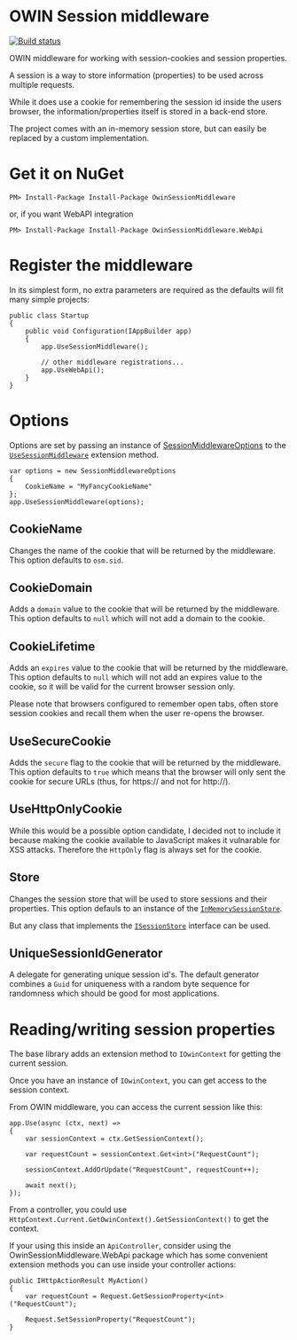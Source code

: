 # OWIN Session middleware

[![Build status](https://ci.appveyor.com/api/projects/status/r94rbm7d2dksmi0d/branch/master?svg=true)](https://ci.appveyor.com/project/huysentruitw/owin-session-middleware/branch/master)

OWIN middleware for working with session-cookies and session properties.

A session is a way to store information (properties) to be used across multiple requests.

While it does use a cookie for remembering the session id inside the users browser, the information/properties itself is stored in a back-end store.

The project comes with an in-memory session store, but can easily be replaced by a custom implementation.

# Get it on NuGet

    PM> Install-Package Install-Package OwinSessionMiddleware

or, if you want WebAPI integration

	PM> Install-Package Install-Package OwinSessionMiddleware.WebApi

# Register the middleware

In its simplest form, no extra parameters are required as the defaults will fit many simple projects:

	public class Startup
	{
		public void Configuration(IAppBuilder app)
		{
			app.UseSessionMiddleware();

			// other middleware registrations...
			app.UseWebApi();
		}
	}

# Options

Options are set by passing an instance of [SessionMiddlewareOptions](https://github.com/huysentruitw/owin-session-middleware/blob/master/src/OwinSessionMiddleware/SessionMiddlewareOptions.cs) to the [`UseSessionMiddleware`](https://github.com/huysentruitw/owin-session-middleware/blob/master/src/OwinSessionMiddleware/Extensions/SessionMiddlewareAppBuilderExtensions.cs) extension method.

    var options = new SessionMiddlewareOptions
	{
		CookieName = "MyFancyCookieName"
	};
	app.UseSessionMiddleware(options);

## CookieName

Changes the name of the cookie that will be returned by the middleware. This option defaults to `osm.sid`.

## CookieDomain

Adds a `domain` value to the cookie that will be returned by the middleware. This option defaults to `null` which will not add a domain to the cookie.

## CookieLifetime

Adds an `expires` value to the cookie that will be returned by the middleware. This option defaults to `null` which will not add an expires value to the cookie, so it will be valid for the current browser session only.

Please note that browsers configured to remember open tabs, often store session cookies and recall them when the user re-opens the browser.

## UseSecureCookie

Adds the `secure` flag to the cookie that will be returned by the middleware. This option defaults to `true` which means that the browser will only sent the cookie for secure URLs (thus, for https:// and not for http://).

## UseHttpOnlyCookie

While this would be a possible option candidate, I decided not to include it because making the cookie available to JavaScript makes it vulnarable for XSS attacks. Therefore the `HttpOnly` flag is always set for the cookie.

## Store

Changes the session store that will be used to store sessions and their properties. This option defauls to an instance of the [`InMemorySessionStore`](https://github.com/huysentruitw/owin-session-middleware/blob/master/src/OwinSessionMiddleware/InMemorySessionStore.cs).

But any class that implements the [`ISessionStore`](https://github.com/huysentruitw/owin-session-middleware/blob/master/src/OwinSessionMiddleware/ISessionStore.cs) interface can be used.

## UniqueSessionIdGenerator

A delegate for generating unique session id's. The default generator combines a `Guid` for uniqueness with a random byte sequence for randomness which should be good for most applications.

# Reading/writing session properties

The base library adds an extension method to `IOwinContext` for getting the current session.

Once you have an instance of `IOwinContext`, you can get access to the session context.

From OWIN middleware, you can access the current session like this:

    app.Use(async (ctx, next) =>
	{
		var sessionContext = ctx.GetSessionContext();

		var requestCount = sessionContext.Get<int>("RequestCount");

		sessionContext.AddOrUpdate("RequestCount", requestCount++);

		await next();
	});

From a controller, you could use `HttpContext.Current.GetOwinContext().GetSessionContext()` to get the context.

If your using this inside an `ApiController`, consider using the OwinSessionMiddleware.WebApi package which has some convenient extension methods you can use inside your controller actions:

    public IHttpActionResult MyAction()
	{
		var requestCount = Request.GetSessionProperty<int>("RequestCount");

		Request.SetSessionProperty("RequestCount");
	}
